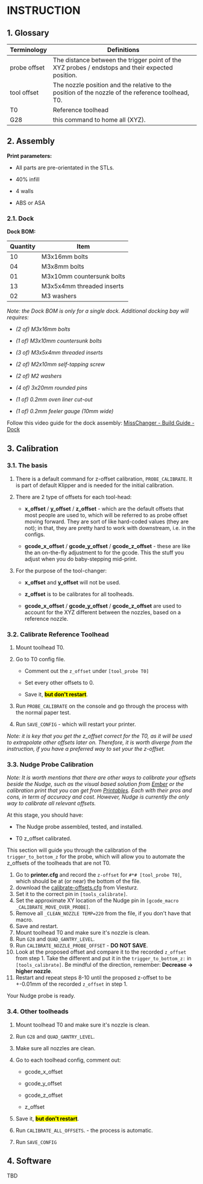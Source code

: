 # INSTRUCTION

## 1. Glossary

| Terminology  | Definitions                                                                                       |
|:------------ | ------------------------------------------------------------------------------------------------- |
| probe offset | The distance between the trigger point of the XYZ probes / endstops and their expected position.  |
| tool offset  | The nozzle position and the relative to the position of the nozzle of the reference toolhead, T0. |
| T0           | Reference toolhead                                                                                |
| G28          | this command to home all (XYZ).                                                                   |

## 2. Assembly

**Print parameters:**

* All parts are pre-orientated in the STLs.

* 40% infill

* 4 walls

* ABS or ASA

### 2.1. Dock

**Dock BOM:**

| Quantity | Item                      |
| -------- | ------------------------- |
| 10       | M3x16mm bolts             |
| 04       | M3x8mm bolts              |
| 01       | M3x10mm countersunk bolts |
| 13       | M3x5x4mm threaded inserts |
| 02       | M3 washers                |

*Note: the Dock BOM is only for a single dock. Additional docking bay will requires:*

- *(2 of) M3x16mm bolts*

- *(1 of) M3x10mm countersunk bolts*

- *(3 of) M3x5x4mm threaded inserts*

- *(2 of) M2x10mm self-tapping screw*

- *(2 of) M2 washers*

- *(4 of) 3x20mm rounded pins*

- *(1 of) 0.2mm oven liner cut-out*

- *(1 of) 0.2mm feeler gauge (10mm wide)*

Follow this video guide for the dock assembly: [MissChanger - Build Guide - Dock ](https://youtu.be/sSsay7bBFj0)

## 3. Calibration

### 3.1. The basis

1. There is a default command for z-offset calibration, `PROBE_CALIBRATE`. It is part of default Klipper and is needed for the initial calibration.

2. There are 2 type of offsets for each tool-head:
   
   - **x_offset** / **y_offset** / **z_offset** - which are the default offsets that most people are used to, which will be referred to as probe offset moving forward. They are sort of like hard-coded values (they are not); in that, they are pretty hard to work with downstream, i.e. in the configs.
   
   - **gcode_x_offset** / **gcode_y_offset** / **gcode_z_offset** - these are like the an on-the-fly adjustment to for the gcode. This the stuff you adjust when you do baby-stepping mid-print.

3. For the purpose of the tool-changer:
   
   - **x_offset** and **y_offset** will not be used.
   
   - **z_offset** is to be calibrates for all toolheads.
   
   - **gcode_x_offset** / **gcode_y_offset** / **gcode_z_offset** are used to account for the XYZ different between the nozzles, based on a reference nozzle.

### 3.2. Calibrate Reference Toolhead

1. Mount toolhead T0.

2. Go to T0  config file.
   
   - Comment out the `z_offset` under `[tool_probe T0]` 
   
   - Set every other offsets to 0.
   
   - Save it, <mark>**but don't restart**</mark>.

3. Run `PROBE_CALIBRATE` on the console and go through the process with the normal paper test.

4. Run `SAVE_CONFIG` - which will restart your printer.

*Note: it is key that you get the z_offset correct for the T0, as it will be used to extrapolate other offsets later on. Therefore, it is worth diverge from the instruction, if you have a preferred way to set your the z-offset.*

### 3.3. Nudge Probe Calibration

*Note: It is worth mentions that there are other ways to calibrate your offsets beside the Nudge, such as the visual based solution from [Ember](https://www.emberprototypes.com/products/cxc) or the calibration print that you can get from [Printables](https://www.printables.com/model/201707-x-y-and-z-calibration-tool-for-idex-dual-extruder-). Each with their pros and cons, in term of accuracy and cost. However, Nudge is currently the only way to calibrate all relevant offsets.*

At this stage, you should have:

- The Nudge probe assembled, tested, and installed.

- T0 z_offset calibrated.

This section will guide you through the calibration of the `trigger_to_bottom_z` for the probe, which will allow you to automate the z_offsets of the toolheads that are not T0.

1. Go to **printer.cfg** and record the `z-offset` for `#*# [tool_probe T0]`, which should be at (or near) the bottom of the file.
2. download the [calibrate-offsets.cfg](https://github.com/viesturz/tapchanger/blob/main/Klipper/config-example/calibrate-offsets.cfg) from Viesturz.
3. Set it to the correct pin in `[tools_calibrate]`.
4. Set the approximate XY location of the Nudge pin in `[gcode_macro _CALIBRATE_MOVE_OVER_PROBE]`.
5. Remove all `_CLEAN_NOZZLE TEMP=220` from the file, if you don't have that macro.
6. Save and restart.
7. Mount toolhead T0 and make sure it's nozzle is clean.
8. Run `G28` and `QUAD_GANTRY_LEVEL`.
9. Run `CALIBRATE_NOZZLE_PROBE_OFFSET` - **DO NOT SAVE**.
10. Look at the proposed offset and compare it to the recorded `z_offset` from step 1. Take the different and put it in the `trigger_to_bottom_z:` in `[tools_calibrate]`. Be mindful of the direction, remember: **Decrease -> higher nozzle**.
11. Restart and repeat steps 8-10 until the proposed z-offset to be +-0.01mm of the recorded `z_offset` in step 1. 

Your Nudge probe is ready.

### 3.4. Other toolheads

1. Mount toolhead T0 and make sure it's nozzle is clean.

2. Run `G28` and `QUAD_GANTRY_LEVEL`.

3. Make sure all nozzles are clean.

4. Go to each toolhead config, comment out:
   
   - gcode_x_offset
   
   - gcode_y_offset
   
   - gcode_z_offset
   
   - z_offset

5. Save it, <mark>**but don't restart**</mark>.

6. Run `CALIBRATE_ALL_OFFSETS`. - the process is automatic.

7. Run `SAVE_CONFIG`

## 4. Software

TBD
